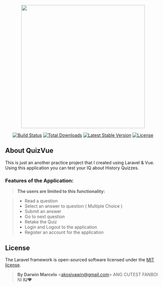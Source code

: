 <p align="center"><a href="https://laravel.com" target="_blank"><img src="https://raw.githubusercontent.com/laravel/art/master/logo-lockup/5%20SVG/2%20CMYK/1%20Full%20Color/laravel-logolockup-cmyk-red.svg" width="400"></a></p>

<p align="center">
<a href="https://travis-ci.org/laravel/framework"><img src="https://travis-ci.org/laravel/framework.svg" alt="Build Status"></a>
<a href="https://packagist.org/packages/laravel/framework"><img src="https://img.shields.io/packagist/dt/laravel/framework" alt="Total Downloads"></a>
<a href="https://packagist.org/packages/laravel/framework"><img src="https://img.shields.io/packagist/v/laravel/framework" alt="Latest Stable Version"></a>
<a href="https://packagist.org/packages/laravel/framework"><img src="https://img.shields.io/packagist/l/laravel/framework" alt="License"></a>
</p>

## About QuizVue

This is just an another practice project that I created using Laravel & Vue.
Using this application you can test your IQ about History Quizzes.

### Features of the Application:

> **The users are limited to this functionality:**

> - Read a question
> - Select an answer to question ( Multiple Choice )
> - Submit an answer
> - Go to next question
> - Retake the Quiz
> - Login and Logout to the application
> - Register an account for the application
 

## License

The Laravel framework is open-sourced software licensed under the [MIT license](https://opensource.org/licenses/MIT).

> **By Darwin Marcelo** \<akosiyawin@gmail.com\> ANG CUTEST FANBOI NI **IU♥**
